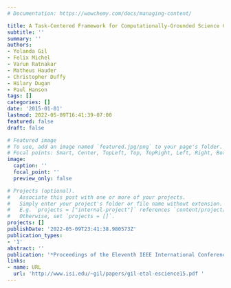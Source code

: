 ```yaml
---
# Documentation: https://wowchemy.com/docs/managing-content/

title: A Task-Centered Framework for Computationally-Grounded Science Collaborations
subtitle: ''
summary: ''
authors:
- Yolanda Gil
- Felix Michel
- Varun Ratnakar
- Matheus Hauder
- Christopher Duffy
- Hilary Dugan
- Paul Hanson
tags: []
categories: []
date: '2015-01-01'
lastmod: 2022-05-09T16:41:39-07:00
featured: false
draft: false

# Featured image
# To use, add an image named `featured.jpg/png` to your page's folder.
# Focal points: Smart, Center, TopLeft, Top, TopRight, Left, Right, BottomLeft, Bottom, BottomRight.
image:
  caption: ''
  focal_point: ''
  preview_only: false

# Projects (optional).
#   Associate this post with one or more of your projects.
#   Simply enter your project's folder or file name without extension.
#   E.g. `projects = ["internal-project"]` references `content/project/deep-learning/index.md`.
#   Otherwise, set `projects = []`.
projects: []
publishDate: '2022-05-09T23:41:38.980573Z'
publication_types:
- '1'
abstract: ''
publication: '*Proceedings of the Eleventh IEEE International Conference on eScience*'
links:
- name: URL
  url: 'http://www.isi.edu/~gil/papers/gil-etal-escience15.pdf '
---
```


